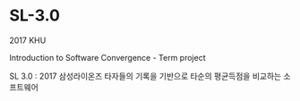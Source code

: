 # SL-3.0

2017 KHU

Introduction to Software Convergence - Term project

SL 3.0 : 2017 삼성라이온즈 타자들의 기록을 기반으로 타순의 평균득점을 비교하는 소프트웨어

